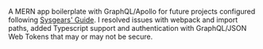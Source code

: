 A MERN app boilerplate with GraphQL/Apollo for future projects configured following [Sysgears' Guide](https://sysgears.com/articles/how-to-create-an-apollo-react-express-application/). I resolved issues with webpack and import paths, added Typescript support and authentication with GraphQL/JSON Web Tokens that may or may not be secure.
